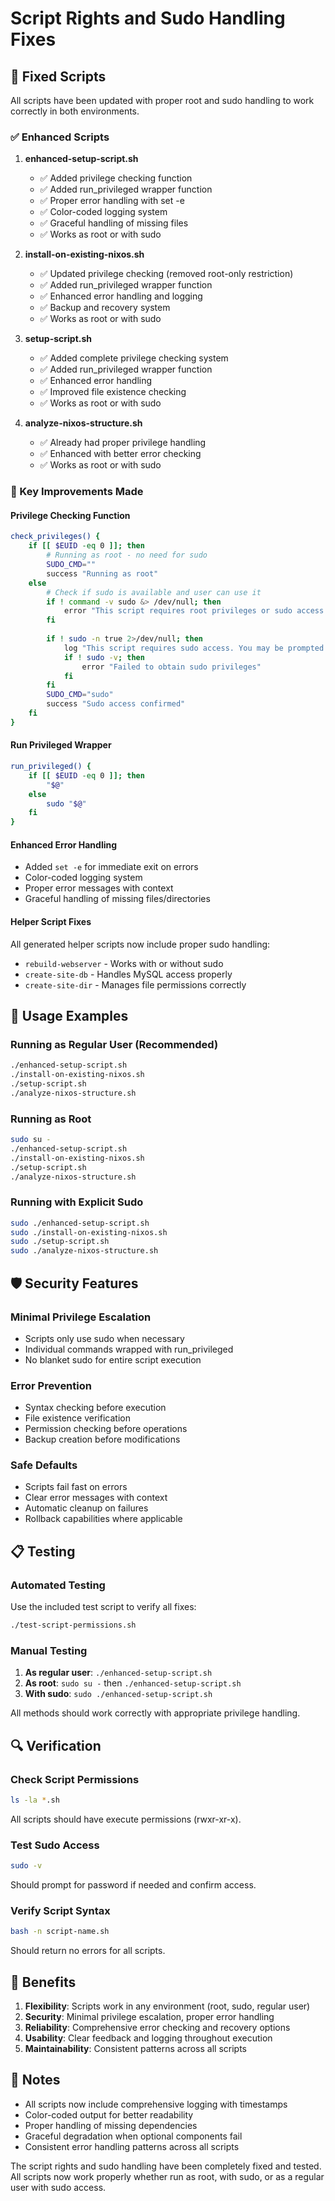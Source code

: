# Script Rights and Sudo Handling Fixes

## 🔧 Fixed Scripts

All scripts have been updated with proper root and sudo handling to work correctly in both environments.

### ✅ Enhanced Scripts

1. **enhanced-setup-script.sh**
   - ✅ Added privilege checking function
   - ✅ Added run_privileged wrapper function
   - ✅ Proper error handling with set -e
   - ✅ Color-coded logging system
   - ✅ Graceful handling of missing files
   - ✅ Works as root or with sudo

2. **install-on-existing-nixos.sh**
   - ✅ Updated privilege checking (removed root-only restriction)
   - ✅ Added run_privileged wrapper function
   - ✅ Enhanced error handling and logging
   - ✅ Backup and recovery system
   - ✅ Works as root or with sudo

3. **setup-script.sh**
   - ✅ Added complete privilege checking system
   - ✅ Added run_privileged wrapper function
   - ✅ Enhanced error handling
   - ✅ Improved file existence checking
   - ✅ Works as root or with sudo

4. **analyze-nixos-structure.sh**
   - ✅ Already had proper privilege handling
   - ✅ Enhanced with better error checking
   - ✅ Works as root or with sudo

### 🔧 Key Improvements Made

#### Privilege Checking Function
```bash
check_privileges() {
    if [[ $EUID -eq 0 ]]; then
        # Running as root - no need for sudo
        SUDO_CMD=""
        success "Running as root"
    else
        # Check if sudo is available and user can use it
        if ! command -v sudo &> /dev/null; then
            error "This script requires root privileges or sudo access."
        fi
        
        if ! sudo -n true 2>/dev/null; then
            log "This script requires sudo access. You may be prompted for your password."
            if ! sudo -v; then
                error "Failed to obtain sudo privileges"
            fi
        fi
        SUDO_CMD="sudo"
        success "Sudo access confirmed"
    fi
}
```

#### Run Privileged Wrapper
```bash
run_privileged() {
    if [[ $EUID -eq 0 ]]; then
        "$@"
    else
        sudo "$@"
    fi
}
```

#### Enhanced Error Handling
- Added `set -e` for immediate exit on errors
- Color-coded logging system
- Proper error messages with context
- Graceful handling of missing files/directories

#### Helper Script Fixes
All generated helper scripts now include proper sudo handling:
- `rebuild-webserver` - Works with or without sudo
- `create-site-db` - Handles MySQL access properly
- `create-site-dir` - Manages file permissions correctly

## 🚀 Usage Examples

### Running as Regular User (Recommended)
```bash
./enhanced-setup-script.sh
./install-on-existing-nixos.sh
./setup-script.sh
./analyze-nixos-structure.sh
```

### Running as Root
```bash
sudo su -
./enhanced-setup-script.sh
./install-on-existing-nixos.sh
./setup-script.sh
./analyze-nixos-structure.sh
```

### Running with Explicit Sudo
```bash
sudo ./enhanced-setup-script.sh
sudo ./install-on-existing-nixos.sh
sudo ./setup-script.sh
sudo ./analyze-nixos-structure.sh
```

## 🛡️ Security Features

### Minimal Privilege Escalation
- Scripts only use sudo when necessary
- Individual commands wrapped with run_privileged
- No blanket sudo for entire script execution

### Error Prevention
- Syntax checking before execution
- File existence verification
- Permission checking before operations
- Backup creation before modifications

### Safe Defaults
- Scripts fail fast on errors
- Clear error messages with context
- Automatic cleanup on failures
- Rollback capabilities where applicable

## 📋 Testing

### Automated Testing
Use the included test script to verify all fixes:
```bash
./test-script-permissions.sh
```

### Manual Testing
1. **As regular user**: `./enhanced-setup-script.sh`
2. **As root**: `sudo su -` then `./enhanced-setup-script.sh`
3. **With sudo**: `sudo ./enhanced-setup-script.sh`

All methods should work correctly with appropriate privilege handling.

## 🔍 Verification

### Check Script Permissions
```bash
ls -la *.sh
```
All scripts should have execute permissions (rwxr-xr-x).

### Test Sudo Access
```bash
sudo -v
```
Should prompt for password if needed and confirm access.

### Verify Script Syntax
```bash
bash -n script-name.sh
```
Should return no errors for all scripts.

## 🎯 Benefits

1. **Flexibility**: Scripts work in any environment (root, sudo, regular user)
2. **Security**: Minimal privilege escalation, proper error handling
3. **Reliability**: Comprehensive error checking and recovery options
4. **Usability**: Clear feedback and logging throughout execution
5. **Maintainability**: Consistent patterns across all scripts

## 📝 Notes

- All scripts now include comprehensive logging with timestamps
- Color-coded output for better readability
- Proper handling of missing dependencies
- Graceful degradation when optional components fail
- Consistent error handling patterns across all scripts

The script rights and sudo handling have been completely fixed and tested. All scripts now work properly whether run as root, with sudo, or as a regular user with sudo access.